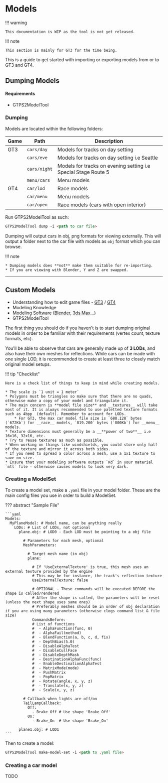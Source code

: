 # Models

!!! warning
    
    This documentation is WIP as the tool is not yet released.

!!! note

    This section is mainly for GT3 for the time being.

This is a guide to get started with importing or exporting models from or to GT3 and GT4.

## Dumping Models

#### Requirements

* GTPS2ModelTool

### Dumping

Models are located within the following folders:

| Game | Path | Description |
|-|-|-|
| GT3 | `cars/day`  | Models for tracks on day setting
|     | `cars/eve`  | Models for tracks on day setting i.e Seattle
|     | `cars/night`| Models for tracks on evening setting i.e Special Stage Route 5
|     | `menu/cars` | Menu models
| GT4 | `car/lod`   | Race models
|     | `car/menu`  | Menu models
|     | `car/open`  | Race models (cars with open interior)


Run GTPS2ModelTool as such:

``` markdown title="Dumping a model"
GTPS2ModelTool dump -i <path to car file>
```

Dumping will output cars in obj, png formats for viewing externally. This will output a folder next to the car file with models as `obj` format which you can browse.

!!! note

    * Dumping models does **not** make them suitable for re-importing.
    * If you are viewing with Blender, Y and Z are swapped.

---

## Custom Models

* Understanding how to edit game files - [GT3](gt3/volume.md) / [GT4](gt4/volume.md)
* Modeling Knowledge
* Modeling Software ([Blender](https://www.blender.org/), [3ds Max](https://www.autodesk.com/products/3ds-max/overview)...)
* GTPS2ModelTool

The first thing you should do if you haven't is to start dumping original models in order to be familiar with their requirements (vertex count, texture formats, etc).

You'll be able to observe that cars are generally made up of **3 LODs**, and also have their own meshes for reflections. While cars can be made with one single LOD, it is recommended to create at least three to closely match original model setups.

!!! tip "Checklist"

    Here is a check list of things to keep in mind while creating models.

    * The scale is `1 unit = 1 meter`
    * Polygons must be triangles so make sure that there are no quads, otherwise make a copy of your model and triangulate it.
    * The main concern is **model file size** and __textures__ will take most of it. It is always recommended to use paletted texture formats such as 4bpp  (default). Remember to account for LODs.
        * For GT3, the max car model file size is `688.128` bytes (`672Kb`) for __race__ models, `819.200` bytes (`800Kb`) for __menu__ models.
    * Texture dimensions must generally be a __**power of two**__ i.e 16x16, 32x16, etc.
    * Try to reuse textures as much as possible.
    * When working on things like windshields, you could store only half of the texture and mirror it across both sides.
    * If you need to spread a color across a mesh, use a 1x1 texture to save on size.
    * Ensure that your modeling software outputs `Kd` in your material `mtl` file - otherwise causes models to look very dark.

### Creating a ModelSet

To create a model set, make a `.yaml` file in your model folder. These are the main config files you use in order to build a ModelSet.

??? abstract "Sample File"

    ```yaml
    Models:
      MyPlaneModel: # Model name, can be anything really
        LODs: # List of LODs, not optional
          plane.obj: # LOD0 - Each LOD must be pointing to a obj file

            # Parameters for each mesh, optional
            MeshParameters:

              # Target mesh name (in obj)
              plane:

                # If 'UseExternalTexture' is true, this mesh uses an external texture provided by the engine
                # This may be for instance, the track's reflection texture
                UseExternalTexture: false

                # OPTIONAL - These commands will be executed BEFORE the shape is called/rendered
                # After the shape is called, the parameters will be reset (unless the next shape uses same ones)
                # Preferably meshes should be in order of obj declaration if you are using many parameters (otherwise clogs command list & file size)
                CommandsBefore:
                # List of functions
                #  - AlphaFunction(func, 0)
                #  - AlphaFail(method)
                #  - BlendFunction(a, b, c, d, fix)
                #  - DepthBias(5.0)
                #  - DisableAlphaTest
                #  - DisableCullFace
                #  - DisableDepthMask
                #  - DestinationAlphaFunc(func)
                #  - EnableDestinationAlphaTest
                #  - MatrixMode(mode)
                #  - PushMatrix
                #  - PopMatrix
                #  - Rotate(angle, x, y, z)
                #  - Translate(x, y, z)
                #  - Scale(x, y, z)

            # Callback when lights are off/on
            TailLampCallback:
              Off:
                - Brake_Off # Use shape 'Brake_Off'
              On:
                - Brake_On  # Use shape 'Brake_On'

          plane1.obj: # LOD1
    ```

Then to create a model:
``` markdown title="Creating a model"
GTPS2ModelTool make-model-set -i <path to .yaml file>
```

### Creating a car model

TODO
